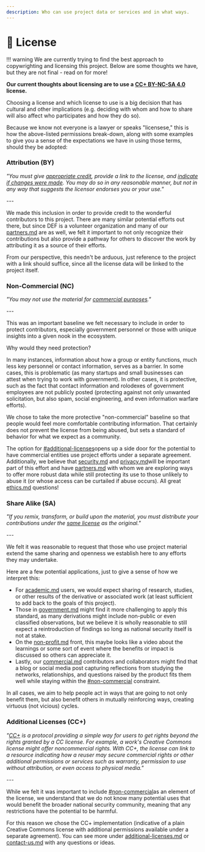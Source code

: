 ```yaml
---
description: Who can use project data or services and in what ways.
---
```


# 📝 License

!!! warning
	We are currently trying to find the best approach to copywrighting and licensing this project. Below are some thoughts we have, but they are not final - read on for more!


**Our current thoughts about licensing are to use a** [**CC+ BY-NC-SA 4.0**](https://creativecommons.org/licenses/by-nc-sa/4.0/) **license.**&#x20;

Choosing a license and which license to use is a big decision that has cultural and other implications (e.g. deciding with whom and how to share will also affect who participates and how they do so).

Because we know not everyone is a lawyer or speaks "licensese," this is how the above-listed permissions break-down, along with some examples to give you a sense of the expectations we have in using those terms, should they be adopted:

### Attribution (BY)

_"You must give_ [_appropriate credit_](https://creativecommons.org/licenses/by-nc-sa/4.0/)_, provide a link to the license, and_ [_indicate if changes were made_](https://creativecommons.org/licenses/by-nc-sa/4.0/)_. You may do so in any reasonable manner, but not in any way that suggests the licensor endorses you or your use."_

\---

We made this inclusion in order to provide credit to the wonderful contributors to this project. There are many similar potential efforts out there, but since DEF is a volunteer organization and many of our [partners.md](partners.md "mention") are as well, we felt it important to not only recognize their contributions but also provide a pathway for others to discover the work by attributing it as a source of their efforts.

From our perspective, this needn't be arduous, just reference to the project with a link should suffice, since all the license data will be linked to the project itself.

### Non-Commercial (NC)

_"You may not use the material for_ [_commercial purposes_](https://creativecommons.org/licenses/by-nc-sa/4.0/)_."_

\---

This was an important baseline we felt necessary to include in order to protect contributors, especially government personnel or those with unique insights into a given nook in the ecosystem.&#x20;

Why would they need protection?&#x20;

In many instances, information about how a group or entity functions, much less key personnel or contact information, serves as a barrier. In some cases, this is problematic (as many startups and small businesses can attest when trying to work with government). In other cases, it is protective, such as the fact that contact information and rolodexes of government employees are not publicly posted (protecting against not only unwanted solicitation, but also spam, social engineering, and even information warfare efforts).

We chose to take the more protective "non-commercial" baseline so that people would feel more comfortable contributing information. That certainly does not prevent the license from being abused, but sets a standard of behavior for what we expect as a community.&#x20;

The option for [#additional-licenses](license.md#additional-licenses "mention")opens up a side door for the potential to have commercial entities use project efforts under a separate agreement. Additionally, we believe that [security.md](security.md "mention") and [privacy.md](privacy.md "mention")will be important part of this effort and have [partners.md](partners.md "mention") with whom we are exploring ways to offer more robust data while still protecting its use to those unlikely to abuse it (or whose access can be curtailed if abuse occurs). All great [ethics.md](ethics.md "mention") questions!

### Share Alike (SA)

_"If you remix, transform, or build upon the material, you must distribute your contributions under the_ [_same license_](https://creativecommons.org/licenses/by-nc-sa/4.0/) _as the original."_

\---

We felt it was reasonable to request that those who use project material extend the same sharing and openness we establish here to any efforts they may undertake.&#x20;

Here are a few potential applications, just to give a sense of how we interpret this:

* For [academic.md](../use-cases/academic.md "mention") users, we would expect sharing of research, studies, or other results of the derivative or associated work (at least sufficient to add back to the goals of this project).
* Those in [government.md](../use-cases/government.md "mention") might find it more challenging to apply this standard, as many derivations might include non-public or even classified observations, but we believe it is wholly reasonable to still expect a reintroduction of findings so long as national security itself is not at stake.
* On the [non-profit.md](../use-cases/non-profit.md "mention") front, this maybe looks like a video about the learnings or some sort of event where the benefits or impact is discussed so others can appreciate it.
* Lastly, our [commercial.md](../use-cases/commercial.md "mention") contributors and collaborators might find that a blog or social media post capturing reflections from studying the networks, relationships, and questions raised by the product fits them well while staying within the [#non-commercial](license.md#non-commercial "mention") constraint.

In all cases, we aim to help people act in ways that are going to not only benefit them, but also benefit others in mutually reinforcing ways, creating virtuous (not vicious) cycles.

### Additional Licenses (CC+)

_"_[_CC+_](https://wiki.creativecommons.org/wiki/CCPlus) _is a protocol providing a simple way for users to get rights beyond the rights granted by a CC license. For example, a work's Creative Commons license might offer noncommercial rights. With CC+, the license can link to a resource indicating how a reuser may secure commercial rights or other additional permissions or services such as warranty, permission to use without attribution, or even access to physical media."_

\---

While we felt it was important to include [#non-commercial](license.md#non-commercial "mention")as an element of the license, we understand that we do not know many potential uses that would benefit the broader national security community, meaning that any restrictions have the potential to be harmful.&#x20;

For this reason we chose the CC+ implementation (indicative of a plain Creative Commons license with additional permissions available under a separate agreement). You can see more under [additional-licenses.md](additional-licenses.md "mention") or [contact-us.md](../contact-us.md "mention") with any questions or ideas.
